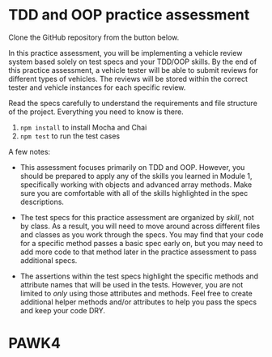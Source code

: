 # TDD and OOP practice assessment

Clone the GitHub repository from the button below.

In this practice assessment, you will be implementing a vehicle review system
based solely on test specs and your TDD/OOP skills. By the end of this practice
assessment, a vehicle tester will be able to submit reviews for different types
of vehicles. The reviews will be stored within the correct tester and vehicle
instances for each specific review.

Read the specs carefully to understand the requirements and file
structure of the project. Everything you need to know is there.

1. `npm install` to install Mocha and Chai
2. `npm test` to run the test cases


A few notes:

- This assessment focuses primarily on TDD and OOP. However, you should be
  prepared to apply any of the skills you learned in Module 1, specifically
  working with objects and advanced array methods. Make sure you are comfortable
  with all of the skills highlighted in the spec descriptions.

- The test specs for this practice assessment are organized by _skill_, not by
  class. As a result, you will need to move around across different files and classes as you
  work through the specs. You may find that your code for a specific method passes a basic spec
  early on, but you may need to add more code to that method later in the
  practice assessment to pass additional specs.

- The assertions within the test specs highlight the specific methods and
  attribute names that will be used in the tests. However, you are not limited
  to _only_ using those attributes and methods. Feel free to create additional
  helper methods and/or attributes to help you pass the specs and keep your code DRY.
# PAWK4
